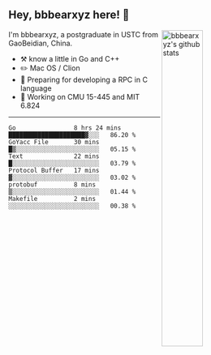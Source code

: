 ## Hey, bbbearxyz here! :wave:

<img align="right" alt="bbbearxyz's github stats" width="40%" src="https://github-readme-stats.vercel.app/api?username=bbbearxyz&show_icons=true">

I'm bbbearxyz, a postgraduate in USTC from GaoBeidian, China.

-   :hammer_and_pick:    know a little in Go and C++
-   :pencil2: Mac OS / Clion
-   :seedling: Preparing for developing a RPC in C language 
-   :thinking: Working on CMU 15-445 and MIT 6.824
---
<!--START_SECTION:waka-->

```text
Go                8 hrs 24 mins   █████████████████████▓░░░   86.20 %
GoYacc File       30 mins         █▒░░░░░░░░░░░░░░░░░░░░░░░   05.15 %
Text              22 mins         █░░░░░░░░░░░░░░░░░░░░░░░░   03.79 %
Protocol Buffer   17 mins         ▓░░░░░░░░░░░░░░░░░░░░░░░░   03.02 %
protobuf          8 mins          ▒░░░░░░░░░░░░░░░░░░░░░░░░   01.44 %
Makefile          2 mins          ░░░░░░░░░░░░░░░░░░░░░░░░░   00.38 %
```

<!--END_SECTION:waka-->
